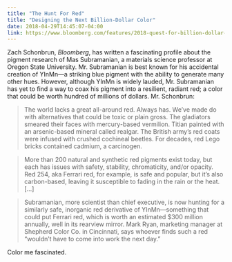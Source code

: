 ```yaml
---
title: "The Hunt For Red"
title: "Designing the Next Billion-Dollar Color" 
date: 2018-04-29T14:45:07-04:00
link: https://www.bloomberg.com/features/2018-quest-for-billion-dollar-red/
---
```


Zach Schonbrun, _Bloomberg_, has written a fascinating profile about the pigment research of Mas Subramanian, a materials science professor at Oregon State University. Mr. Subramanian is best known for his accidental creation of YInMn—a striking blue pigment with the ability to generate many other hues. However, although YInMn is widely lauded, Mr. Subramanian has yet to find a way to coax his pigment into a resilient, radiant red; a color that could be worth hundred of millions of dollars. Mr. Schonbrun: 

> The world lacks a great all-around red. Always has. We’ve made do with alternatives that could be toxic or plain gross. The gladiators smeared their faces with mercury-based vermilion. Titian painted with an arsenic-based mineral called realgar. The British army’s red coats were infused with crushed cochineal beetles. For decades, red Lego bricks contained cadmium, a carcinogen. 

> More than 200 natural and synthetic red pigments exist today, but each has issues with safety, stability, chromaticity, and/or opacity. Red 254, aka Ferrari red, for example, is safe and popular, but it’s also carbon-based, leaving it susceptible to fading in the rain or the heat. [...]

> Subramanian, more scientist than chief executive, is now hunting for a similarly safe, inorganic red derivative of YInMn—something that could put Ferrari red, which is worth an estimated $300 million annually, well in its rearview mirror. Mark Ryan, marketing manager at Shepherd Color Co. in Cincinnati, says whoever finds such a red “wouldn’t have to come into work the next day.”

Color me fascinated. 
